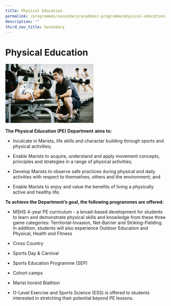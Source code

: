 ```yaml
---
title: Physical Education
permalink: /programmes/secondary/academic-programme/physical-education/
description: ""
third_nav_title: Secondary
---
```

# Physical Education


<img src="/images/Academic%20Programme/Secondary/pe_v1.png"  
     style="width:55%">


**The Physical Education (PE)** **Department** **aims to:**

*   Inculcate in Marists, life skills and character building through sports and physical activities;   
    
*   Enable Marists to acquire, understand and apply movement concepts, principles and strategies in a range of physical activities;  
    
*   Develop Marists to observe safe practices during physical and daily activities with respect to themselves, others and the environment; and
*   Enable Marists to enjoy and value the benefits of living a physically active and healthy life.  
    

**To achieve the Department’s goal, the following programmes are offered:**

*   MSHS 4-year PE curriculum - a broad-based development for students to learn and demonstrate physical skills and knowledge from these three game categories: Territorial-Invasion, Net-Barrier and Striking-Fielding. In addition, students will also experience Outdoor Education and Physical, Health and Fitness  
    
*   Cross Country  
    
*   Sports Day & Carnival  
    
*   Sports Education Programme (SEP)  
    
*   Cohort camps  
    
*   Marist Ironkid Biathlon  
    
*   O-Level Exercise and Sports Science (ESS) is offered to students interested in stretching their potential beyond PE lessons.